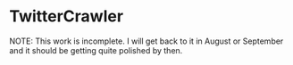 # TwitterCrawler

NOTE: This work is incomplete. I will get back to it in August or September and it should be getting quite polished by then.

